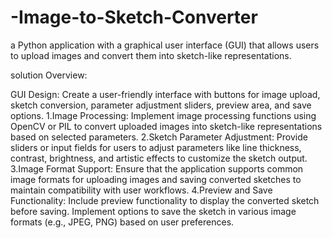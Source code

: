 # -Image-to-Sketch-Converter
a Python application with a graphical user interface (GUI) that allows users to upload images and convert them into sketch-like representations.

solution Overview:

GUI Design: Create a user-friendly interface with buttons for image upload, sketch conversion, parameter adjustment
sliders, preview area, and save options.
1.Image Processing: Implement image processing functions using OpenCV or PIL to convert uploaded images into
sketch-like representations based on selected parameters.
2.Sketch Parameter Adjustment: Provide sliders or input fields for users to adjust parameters like line thickness,
contrast, brightness, and artistic effects to customize the sketch output.
3.Image Format Support: Ensure that the application supports common image formats for uploading images and saving
converted sketches to maintain compatibility with user workflows.
4.Preview and Save Functionality: Include preview functionality to display the converted sketch before saving.
Implement options to save the sketch in various image formats (e.g., JPEG, PNG) based on user preferences.
